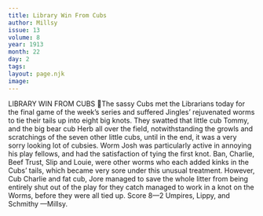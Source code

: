 ```yaml
---
title: Library Win From Cubs
author: Millsy
issue: 13
volume: 8
year: 1913
month: 22
day: 2
tags:
layout: page.njk
image:
---
```

LIBRARY WIN FROM CUBS The sassy Cubs met the Librarians today for the final game of the week’s series and suffered Jingles’ rejuvenated worms to tie their tails up into eight big knots. They swatted that little cub Tommy, and the big bear cub Herb all over the field, notwithstanding the growls and scratchings of the seven other little cubs, until in the end, it was a very sorry looking lot of cubsies. Worm Josh was particularly active in annoying his play fellows, and had the satisfaction of tying the first knot. Ban, Charlie, Beef Trust, Slip and Louie, were other worms who each added kinks in the Cubs’ tails, which became very sore under this unusual treatment. However, Cub Charlie and fat cub, Jore managed to save the whole litter from being entirely shut out of the play for they catch managed to work in a knot on the Worms, before they were all tied up. Score 8—2 Umpires, Lippy, and Schmithy —Millsy. 
